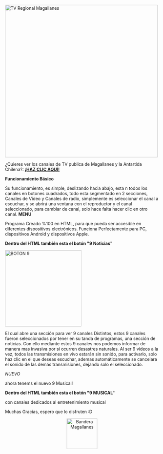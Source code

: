 <p align="Left">
  <img src="https://c4pit4nvodk4.github.io/TvRegionalMagallanes/MENU/PORTADA.png" alt="TV Regional Magallanes" width="500"/>
</p>

¿Quieres ver los canales de TV publica de Magallanes y la Antartida Chilena?:
<a href="https://c4pit4nvodk4.github.io/TvRegionalMagallanes/" target="_blank"><b>¡HAZ CLIC AQUÍ!</b></a>

<b>Funcionamiento Básico</b>

Su funcionamiento, es simple, deslizando hacia abajo, esta n todos los canales en botones cuadrados, todo esta segmentado en 2 secciones, Canales de Video y Canales de radio,
simplemente es seleccionar el canal a escuchar, y se abrirá una ventana con el reproductor y el canal seleccionado, para cambiar de canal, solo hace falta hacer clic en otro canal.
<b>MENU</b>

Programa Creado %100 en HTML, para que pueda ser accesible en diferentes dispositivos electrónicos.
Funciona Perfectamente para PC, dispositivos Android y dispositivos Apple.

<b>Dentro del HTML también esta el botón "9 Noticias"</b>

<p align="Left">
  <img src="https://c4pit4nvodk4.github.io/TvRegionalMagallanes/LOGOS/9.png" alt="BOTON 9" width="250"/>
</p>

El cual abre una sección para ver 9 canales Distintos, estos 9 canales fueron seleccionados por tener en su tanda de programas, una sección de noticias.
Con ello mediante estos 9 canales nos podemos informar de manera mas invasiva por si ocurren desastres naturales.
Al ser 9 videos a la vez, todos las transmisiones en vivo estarán sin sonido, para activarlo, solo haz clic en el que deseas escuchar, ademas automáticamente
se cancelara el sonido de las demás transmisiones, dejando solo el seleccionado.

*NUEVO*

ahora tenems el nuevo 9 Musical!

<b>Dentro del HTML también esta el botón "9 MUSICAL"</b>

con canales dedicados al entretenimiento musical

Muchas Gracias, espero que lo disfruten :D

<p align="Center">
  <img src="https://upload.wikimedia.org/wikipedia/commons/8/89/Flag_of_Magallanes_y_la_Ant%C3%A1rtica_Chilena%2C_Chile.svg" alt="Bandera Magallanes" width="100"/>
</p>
